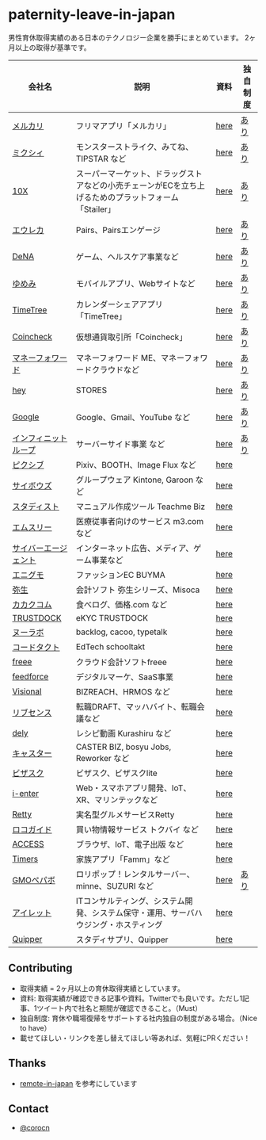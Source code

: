 # paternity-leave-in-japan

男性育休取得実績のある日本のテクノロジー企業を勝手にまとめています。
2ヶ月以上の取得が基準です。

|会社名|説明|資料|独自制度|
|-----|----|----|----|
| [メルカリ](https://about.mercari.com/)| フリマアプリ「メルカリ」 | [here](https://www8.cao.go.jp/shoushi/shoushika/meeting/consortium/05/pdf/ikuji-1.pdf) | [あり](https://careers.mercari.com/jp/benefits/) |
| [ミクシィ](https://mixi.co.jp/) | モンスターストライク、みてね、TIPSTAR など | [here](https://mixil.mixi.co.jp/people/2615) | [あり](https://mixi.co.jp/esg/social/balance/index.html) |
| [10X](https://10x.co.jp/) | スーパーマーケット、ドラッグストアなどの小売チェーンがECを立ち上げるためのプラットフォーム「Stailer」| [here](https://10x.co.jp/articles/posts/?id=2021-04-27) | [あり](https://jobs.10x.co.jp/#8705631ef3b740a4a3658353b88bf02b) |
| [エウレカ](https://eure.jp/) | Pairs、Pairsエンゲージ | [here](https://twitter.com/Mizkino/status/1332339965074632705) | [あり](https://eure.jp/culture/) |
| [DeNA](https://dena.com/jp/) | ゲーム、ヘルスケア事業など | [here](https://healthcare.dena.com/teams/topics/interview-higurashi/) | [あり](https://dldp.dena.com/) |
| [ゆめみ](https://www.yumemi.co.jp/) | モバイルアプリ、Webサイトなど | [here](https://note.com/hammer0802/n/n3a809fd19bfa) | [あり](https://www.yumemi.co.jp/welfare) |
| [TimeTree](https://timetreeapp.com/) | カレンダーシェアアプリ「TimeTree」| [here](https://note.com/jubileeworks/n/nb445ee7c371f) | [あり](https://timetreeapp.com/intl/ja/newsroom/blog/2020-08-04/childcare-leave) |
| [Coincheck](https://corporate.coincheck.com/) | 仮想通貨取引所「Coincheck」| [here](https://www.wantedly.com/companies/Coincheck/post_articles/280757) | [あり](https://corporate.coincheck.com/recruit/environment/)|
| [マネーフォワード](https://corp.moneyforward.com/) | マネーフォワード ME、マネーフォワードクラウドなど | [here](https://note.com/keikokanai/n/n2c5fd17071d1?magazine_key=m04255dfedb10) | [あり](https://corp.moneyforward.com/recruit/benefits/) |
| [hey](https://hey.jp/company/) | STORES | [here](https://twitter.com/ssk_ats/status/1386370210077188097) | [あり](https://note.com/naokos/n/n5b30e4fd0562) |
| [Google](https://about.google/) | Google、Gmail、YouTube など | [here](https://kumagi.hatenablog.com/entry/ikukyu) | [あり](https://kumagi.hatenablog.com/entry/ikukyu) |
| [インフィニットループ](https://www.infiniteloop.co.jp/) | サーバーサイド事業 など | [here](https://www.infiniteloop.co.jp/blog/2020/12/ikukyu-report-01/) | [あり](https://www.infiniteloop.co.jp/special/officesystem.php)|
| [ピクシブ](https://www.pixiv.co.jp/)| Pixiv、BOOTH、Image Flux など | [here](https://inside.pixiv.blog/watasuke/5453) | |
| [サイボウズ](https://cybozu.co.jp/) | グループウェア Kintone, Garoon など | [here](https://gendai.ismedia.jp/articles/-/38155) | |
| [スタディスト](https://studist.jp/)| マニュアル作成ツール Teachme Biz | [here](https://www.wantedly.com/companies/studist/post_articles/286495) | |
| [エムスリー](https://corporate.m3.com/) | 医療従事者向けのサービス m3.com など | [here](https://www.m3tech.blog/entry/2018/05/10/132731) | |
| [サイバーエージェント](https://www.cyberagent.co.jp/) | インターネット広告、メディア、ゲーム事業など | [here](https://martin-lover-se.hatenablog.com/entry/2019/06/07/090036) | |
| [エニグモ](https://enigmo.co.jp/) | ファッションEC BUYMA | [here](https://tech.enigmo.co.jp/entry/2020/10/02/120000) | |
| [弥生](https://www.yayoi-kk.co.jp/) | 会計ソフト 弥生シリーズ、Misoca | [here](https://twitter.com/kosappi/status/1386301152342380547) | |
| [カカクコム](https://corporate.kakaku.com/) | 食べログ、価格.com など | [here](https://note.com/tabelog_frontend/n/n3350f8ae0e31) | |
| [TRUSTDOCK](https://biz.trustdock.io/) | eKYC TRUSTDOCK | [here](https://www.wantedly.com/companies/trustdock/post_articles/230052) | |
| [ヌーラボ](https://nulab.com/ja/) | backlog, cacoo, typetalk | [here](https://twitter.com/Megumi_Isogawa/status/1386458371146993667) |  |
| [コードタクト](https://codetakt.com/) | EdTech schooltakt | [here](https://ypresto.hatenablog.jp/entry/2018/05/05/130323) | |
| [freee](https://www.freee.co.jp/) | クラウド会計ソフトfreee | [here](https://twitter.com/YuuuO/status/1386335226100555777) | |
| [feedforce](https://www.feedforce.jp/) | デジタルマーケ、SaaS事業 | [here](https://media.feedforce.jp/n/nce64a0bd48ef) | |
| [Visional](https://www.visional.inc/) | BIZREACH、HRMOS など | [here](https://blog.visional.inc/n/n831d5c214a5e) | |
| [リブセンス](https://www.livesense.co.jp/) | 転職DRAFT、マッハバイト、転職会議など | [here](https://style.nikkei.com/article/DGXMZO18587350X00C17A7TY5000/) | |
| [dely](https://dely.jp/) | レシピ動画 Kurashiru など | [here](https://twitter.com/takaoh717/status/1386472780204417025) | |
| [キャスター](https://caster.co.jp/) | CASTER BIZ, bosyu Jobs, Reworker など | [here](https://caster.co.jp/4626) | |
| [ビザスク](https://visasq.co.jp/) | ビザスク、ビザスクlite | [here](https://twitter.com/glico800/status/1386481653996945409?s=20) | |
| [i-enter](https://www.i-enter.co.jp) | Web・スマホアプリ開発、IoT、XR、マリンテックなど | [here](https://job.mynavi.jp/22/pc/corpinfo/displayPremium/index?corpId=72594&optNo=11125) ||
| [Retty](https://corp.retty.me) | 実名型グルメサービスRetty | [here](https://twitter.com/tunepolo/status/1386566319747698696?s=20) ||
| [ロコガイド](https://locoguide.co.jp/) | 買い物情報サービス トクバイ など | [here](https://twitter.com/fukajun/status/1386818397598490624) ||
| [ACCESS](https://www.access-company.com/) | ブラウザ、IoT、電子出版 など | [here](https://www.access-company.com/recruit/workstyle/worklife/) ||
| [Timers](https://timers-inc.com/) | 家族アプリ「Famm」など | [here](https://prtimes.jp/main/html/rd/p/000000035.000037972.html) ||
|[GMOペパボ](https://pepabo.com/)| ロリポップ！レンタルサーバー、minne、SUZURI など |[here](https://github.com/corocn/paternity-leave-in-japan/pull/18)|[あり](https://recruit.pepabo.com/environment/)|
| [アイレット](https://www.iret.co.jp/) | ITコンサルティング、システム開発、システム保守・運用、サーバハウジング・ホスティング | [here](https://cloudpack.media/52160) ||
| [Quipper](https://www.quipper.com/) | スタディサプリ、Quipper | [here](https://quipper.hatenablog.com/entry/2018/10/23/paternity-leave) ||

## Contributing

 * 取得実績 = 2ヶ月以上の育休取得実績としています。
 * 資料: 取得実績が確認できる記事や資料。Twitterでも良いです。ただし1記事、1ツイート内で社名と期間が確認できること。（Must）
 * 独自制度: 育休や職場復帰をサポートする社内独自の制度がある場合。（Nice to have）
 * 載せてほしい・リンクを差し替えてほしい等あれば、気軽にPRください！

## Thanks

 * [remote-in-japan](https://github.com/remote-jp/remote-in-japan) を参考にしています

## Contact

 * [@corocn](https://twitter.com/corocn)
